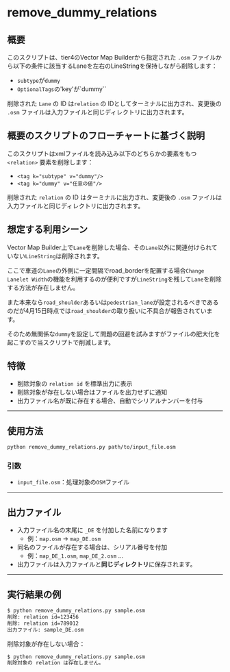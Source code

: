 # remove_dummy_relations

## 概要

このスクリプトは、tier4のVector Map Builderから指定された `.osm` ファイルから以下の条件に該当するLaneを左右のLineStringを保持しながら削除します：

- `subtype`が`dummy`
- `OptionalTags`の'key'が`dummy``

削除された `Lane` の ID は`relation` の IDとしてターミナルに出力され、変更後の `.osm` ファイルは入力ファイルと同じディレクトリに出力されます。

## 概要のスクリプトのフローチャートに基づく説明

このスクリプトはxmlファイルを読み込み以下のどちらかの要素をもつ`<relation>` 要素を削除します：

- `<tag k="subtype" v="dummy"/>`
- `<tag k="dummy" v="任意の値"/>`

削除された `relation` の ID はターミナルに出力され、変更後の `.osm` ファイルは入力ファイルと同じディレクトリに出力されます。

## 想定する利用シーン

Vector Map Builder上で`Lane`を削除した場合、その`Lane`以外に関連付けられていない`LineString`は削除されます。

ここで車道の`Lane`の外側に一定間隔でroad_borderを配置する場合`Change Lanelet Width`の機能を利用するのが便利ですが`LineString`を残して`Lane`を削除する方法が存在しません。

また本来なら`road_shoulder`あるいは`pedestrian_lane`が設定されるべきであるのだが4月15日時点では`road_shoulder`の取り扱いに不具合が報告されています。

そのため無関係な`dummy`を設定して問題の回避を試みますがファイルの肥大化を起こすので当スクリプトで削減します。

## 特徴

- 削除対象の `relation id` を標準出力に表示
- 削除対象が存在しない場合はファイルを出力せずに通知
- 出力ファイル名が既に存在する場合、自動でシリアルナンバーを付与

---

## 使用方法

```bash
python remove_dummy_relations.py path/to/input_file.osm
```

### 引数

- `input_file.osm`：処理対象の`OSM`ファイル

---

## 出力ファイル

- 入力ファイル名の末尾に `_DE` を付加した名前になります
  - 例：`map.osm` → `map_DE.osm`
- 同名のファイルが存在する場合は、シリアル番号を付加
  - 例：`map_DE_1.osm`, `map_DE_2.osm` ...
- 出力ファイルは入力ファイルと**同じディレクトリ**に保存されます。

---

## 実行結果の例

```bash
$ python remove_dummy_relations.py sample.osm
削除: relation id=123456
削除: relation id=789012
出力ファイル: sample_DE.osm
```

削除対象が存在しない場合：

```bash
$ python remove_dummy_relations.py sample.osm
削除対象の relation は存在しません。
```
